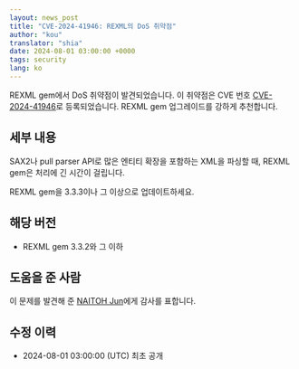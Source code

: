 ```yaml
---
layout: news_post
title: "CVE-2024-41946: REXML의 DoS 취약점"
author: "kou"
translator: "shia"
date: 2024-08-01 03:00:00 +0000
tags: security
lang: ko
---
```


REXML gem에서 DoS 취약점이 발견되었습니다. 이 취약점은 CVE 번호 [CVE-2024-41946](https://www.cve.org/CVERecord?id=CVE-2024-41946)로 등록되었습니다. REXML gem 업그레이드를 강하게 추천합니다.

## 세부 내용

SAX2나 pull parser API로 많은 엔티티 확장을 포함하는 XML을 파싱할 때, REXML gem은 처리에 긴 시간이 걸립니다.

REXML gem을 3.3.3이나 그 이상으로 업데이트하세요.

## 해당 버전

* REXML gem 3.3.2와 그 이하

## 도움을 준 사람

이 문제를 발견해 준 [NAITOH Jun](https://github.com/naitoh)에게 감사를 표합니다.

## 수정 이력

* 2024-08-01 03:00:00 (UTC) 최초 공개

